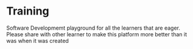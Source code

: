 # Training
Software Developmemt playground for all the learners that are eager. Please share with other learner to make this platform more better than it was when it was created
